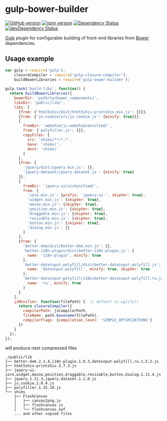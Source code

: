 # gulp-bower-builder
[![GitHub version](https://badge.fury.io/gh/instrumentisto%2Fgulp-bower-builder.svg)](https://badge.fury.io/gh/instrumentisto%2Fgulp-bower-builder)
[![npm version](https://badge.fury.io/js/gulp-bower-builder.svg)](https://badge.fury.io/js/gulp-bower-builder)
[![Dependency Status](https://david-dm.org/instrumentisto/gulp-bower-builder.svg)](https://david-dm.org/instrumentisto/gulp-bower-builder)
[![devDependency Status](https://david-dm.org/instrumentisto/gulp-bower-builder/dev-status.svg)](https://david-dm.org/instrumentisto/gulp-bower-builder#info=devDependencies)

[Gulp](http://gulpjs.com/) plugin for configurable building of front-end
libraries from [Bower](http://bower.io/) dependencies.



## Usage example

```javascript
var gulp = require('gulp'),
    closureCompiler = require('gulp-closure-compiler'),
    buildBowerLibraries = require('gulp-bower-builder');
    
gulp.task('build-libs', function() {
  return buildBowerLibraries({
    bowerDir: 'path/to/bower_components/',
    libsDir: 'public/lib/',
    libs: [
      {from: {'html5shiv/dist/html5shiv-printshiv.min.js': {}}},
      {from: {'js-cookie/src/js.cookie.js': {minify: true}}},
      {
        fromDir: 'webshim/js-webshim/minified/',
        from: {'polyfiller.js': {}},
        copyFiles: {
          src: 'shims/**/*.*',
          base: 'shims/',
          dest: 'shims/'
        }
      },
      {from: {
        'jquery/dist/jquery.min.js': {},
        'jquery-dataset/jquery.dataset.js': {minify: true}
      }},
      {
        fromDir: 'jquery-ui/ui/minified/',
        from: {
          'core.min.js': {prefix: 'jquery-ui-', skipVer: true},
          'widget.min.js': {skipVer: true},
          'mouse.min.js': {skipVer: true},
          'position.min.js': {skipVer: true},
          'draggable.min.js': {skipVer: true},
          'resizable.min.js': {skipVer: true},
          'button.min.js': {skipVer: true},
          'dialog.min.js': {}
        }
      },
      {from: {
        'better-dom/dist/better-dom.min.js': {},
        'better-i18n-plugin/dist/better-i18n-plugin.js': {
          name: 'i18n-plugin', minify: true
        },
        'better-dateinput-polyfill/dist/better-dateinput-polyfill.js': {
          name: 'dateinput-polyfill', minify: true, skipVer: true
        },
        'better-dateinput-polyfill/i18n/better-dateinput-polyfill.ru.js': {
          name: 'ru', minify: true
        }
      }
    ],
    jsMinifier: function(filePath) {  // default is uglify()
      return closureCompiler({
        compilerPath: jsCompilerPath,
        fileName: path.basename(filePath),
        compilerFlags: {compilation_level: 'SIMPLE_OPTIMIZATIONS'}
      })
    }
  });
});
```
will produce next compressed files
```
./public/lib
├── better-dom.2.1.4,i18n-plugin.1.0.3,dateinput-polyfill,ru.1.5.2.js
├── html5shiv-printshiv.3.7.3.js
├── jquery-ui-core,widget,mouse,position,draggable,resizable,button,dialog.1.11.4.js
├── jquery.1.11.3,jquery.dataset.1.2.0.js
├── js.cookie.2.0.4.js
├── polyfiller.1.15.10.js
└── shims
    ├── FlashCanvas
    │   ├── canvas2png.js
    │   ├── flashcanvas.js
    │   └── flashcanvas.swf
    ... and other copied files
```
